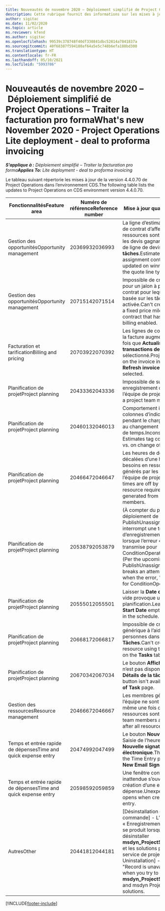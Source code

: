 ```yaml
---
title: Nouveautés de novembre 2020 – Déploiement simplifié de Project Operations – Traiter la facturation pro forma
description: Cette rubrique fournit des informations sur les mises à jour qualité disponibles dans la version de novembre 2020 du déploiement simplifié de Project Operations – Traiter la facturation pro forma.
author: sigitac
ms.date: 11/02/2020
ms.topic: article
ms.reviewer: kfend
ms.author: sigitac
ms.openlocfilehash: 99539c378748f40df330841dbc52814a7841837a
ms.sourcegitcommit: 40f68387f594180af64a5e5c748b6efa188bd300
ms.translationtype: HT
ms.contentlocale: fr-FR
ms.lasthandoff: 05/10/2021
ms.locfileid: "5993786"
---
```

# <a name="whats-new-november-2020---project-operations-lite-deployment---deal-to-proforma-invoicing"></a><span data-ttu-id="59faa-103">Nouveautés de novembre 2020 – Déploiement simplifié de Project Operations – Traiter la facturation pro forma</span><span class="sxs-lookup"><span data-stu-id="59faa-103">What's new November 2020 - Project Operations Lite deployment - deal to proforma invoicing</span></span>

<span data-ttu-id="59faa-104">_**S’applique à :** Déploiement simplifié – Traiter la facturation pro forma_</span><span class="sxs-lookup"><span data-stu-id="59faa-104">_**Applies To:** Lite deployment - deal to proforma invoicing_</span></span>

<span data-ttu-id="59faa-105">Le tableau suivant répertorie les mises à jour de la version 4.4.0.70 de Project Operations dans l’environnement CDS.</span><span class="sxs-lookup"><span data-stu-id="59faa-105">The following table lists the updates to Project Operations on CDS environment version 4.4.0.70.</span></span>

| <span data-ttu-id="59faa-106">Fonctionnalités</span><span class="sxs-lookup"><span data-stu-id="59faa-106">Feature area</span></span>                 | <span data-ttu-id="59faa-107">Numéro de référence</span><span class="sxs-lookup"><span data-stu-id="59faa-107">Reference number</span></span> | <span data-ttu-id="59faa-108">Mise à jour qualité</span><span class="sxs-lookup"><span data-stu-id="59faa-108">Quality update</span></span>                                                                                                                                                                    |
|------------------------------|------------------|-----------------------------------------------------------------------------------------------------------------------------------------------------------------------------------|
| <span data-ttu-id="59faa-109">Gestion des opportunités</span><span class="sxs-lookup"><span data-stu-id="59faa-109">Opportunity management</span></span>       | <span data-ttu-id="59faa-110">2036993</span><span class="sxs-lookup"><span data-stu-id="59faa-110">2036993</span></span>          | <span data-ttu-id="59faa-111">La ligne d’estimation et les lignes de contrat d’affectation de ressources sont mises à jour sur les devis gagnants lorsque le type de ligne de devis est **Toutes les tâches**.</span><span class="sxs-lookup"><span data-stu-id="59faa-111">Estimate line and resource   assignment contract lines are updated on winning quotes when the quote line   type is **All tasks**.</span></span>                                                 |
| <span data-ttu-id="59faa-112">Gestion des opportunités</span><span class="sxs-lookup"><span data-stu-id="59faa-112">Opportunity management</span></span>       | <span data-ttu-id="59faa-113">2071514</span><span class="sxs-lookup"><span data-stu-id="59faa-113">2071514</span></span>          | <span data-ttu-id="59faa-114">Impossible de créer une facture pour un jalon à prix fixe sur un contrat pour lequel la facturation basée sur les tâches est activée.</span><span class="sxs-lookup"><span data-stu-id="59faa-114">Can't create an invoice for a   fixed price milestone on a contract that has task-based billing enabled.</span></span>                                                                          |
| <span data-ttu-id="59faa-115">Facturation et tarification</span><span class="sxs-lookup"><span data-stu-id="59faa-115">Billing and pricing</span></span>          | <span data-ttu-id="59faa-116">2070392</span><span class="sxs-lookup"><span data-stu-id="59faa-116">2070392</span></span>          | <span data-ttu-id="59faa-117">Les lignes de contrat de projet sur la facture augmentent à chaque fois que **Actualiser les transactions de facture** est sélectionné.</span><span class="sxs-lookup"><span data-stu-id="59faa-117">Project contract lines on the   invoice increase every time **Refresh invoice transactions** is   selected.</span></span>                                                                       |
| <span data-ttu-id="59faa-118">Planification de projet</span><span class="sxs-lookup"><span data-stu-id="59faa-118">Project planning</span></span>             | <span data-ttu-id="59faa-119">2043336</span><span class="sxs-lookup"><span data-stu-id="59faa-119">2043336</span></span>          | <span data-ttu-id="59faa-120">Impossible de supprimer un enregistrement de membre de l’équipe de projet.</span><span class="sxs-lookup"><span data-stu-id="59faa-120">Unable to delete a project team member record.</span></span>                                                                                                                                    |
| <span data-ttu-id="59faa-121">Planification de projet</span><span class="sxs-lookup"><span data-stu-id="59faa-121">Project planning</span></span>             | <span data-ttu-id="59faa-122">2046013</span><span class="sxs-lookup"><span data-stu-id="59faa-122">2046013</span></span>          | <span data-ttu-id="59faa-123">Comportement incohérent des colonnes d’indicateur Estimations pendant le chargement par rapport au changement de type de phase de temps.</span><span class="sxs-lookup"><span data-stu-id="59faa-123">Inconsistent behavior for   Estimates tag columns during load vs. on change of time-phase type.</span></span>                                                                                   |
| <span data-ttu-id="59faa-124">Planification de projet</span><span class="sxs-lookup"><span data-stu-id="59faa-124">Project planning</span></span>             | <span data-ttu-id="59faa-125">2046647</span><span class="sxs-lookup"><span data-stu-id="59faa-125">2046647</span></span>          | <span data-ttu-id="59faa-126">Les heures de début et de fin sont décalées d’une heure lorsque les besoins en ressources sont générés par les membres de l’équipe de projet.</span><span class="sxs-lookup"><span data-stu-id="59faa-126">Start and end times are off by   an hour when resource requirements are generated from project team members.</span></span>                                                                      |
| <span data-ttu-id="59faa-127">Planification de projet</span><span class="sxs-lookup"><span data-stu-id="59faa-127">Project planning</span></span>             | <span data-ttu-id="59faa-128">2053879</span><span class="sxs-lookup"><span data-stu-id="59faa-128">2053879</span></span>          | <span data-ttu-id="59faa-129">(À compter du prochain déploiement de CDS) PublishUnassignedAssignments interrompt une tentative d’enregistrement d’une tâche lorsque l’erreur « La valeur transmise pour ConditionOperator.In est vide ».</span><span class="sxs-lookup"><span data-stu-id="59faa-129">(Per the upcoming CDS   rollout)   PublishUnassignedAssignments   breaks an attempt to save a task when  the error, "The   value passed for ConditionOperator.In is   empty."</span></span> |
| <span data-ttu-id="59faa-130">Planification de projet</span><span class="sxs-lookup"><span data-stu-id="59faa-130">Project planning</span></span>             | <span data-ttu-id="59faa-131">2055501</span><span class="sxs-lookup"><span data-stu-id="59faa-131">2055501</span></span>          | <span data-ttu-id="59faa-132">Laisser la **Date de début du projet** vide provoque un échec de la planification.</span><span class="sxs-lookup"><span data-stu-id="59faa-132">Leaving the **Project Start   Date** empty causes a failure in the schedule.</span></span>                                                                                                      |
| <span data-ttu-id="59faa-133">Planification de projet</span><span class="sxs-lookup"><span data-stu-id="59faa-133">Project planning</span></span>             | <span data-ttu-id="59faa-134">2066817</span><span class="sxs-lookup"><span data-stu-id="59faa-134">2066817</span></span>          | <span data-ttu-id="59faa-135">Impossible de créer une ressource générique à l’aide du sélecteur de personnes dans l’onglet **Tâches**.</span><span class="sxs-lookup"><span data-stu-id="59faa-135">Can't create a generic   resource   using the people picker on   the **Tasks** tab.</span></span>                                                                                               |
| <span data-ttu-id="59faa-136">Planification de projet</span><span class="sxs-lookup"><span data-stu-id="59faa-136">Project planning</span></span>             | <span data-ttu-id="59faa-137">2067034</span><span class="sxs-lookup"><span data-stu-id="59faa-137">2067034</span></span>          | <span data-ttu-id="59faa-138">Le bouton **Afficher les détails** n’est pas disponible sur la page **Détails de la tâche**.</span><span class="sxs-lookup"><span data-stu-id="59faa-138">**View Details** button isn't available on the **Details of Task** page.</span></span>                                                                                                         |
| <span data-ttu-id="59faa-139">Gestion des ressources</span><span class="sxs-lookup"><span data-stu-id="59faa-139">Resource management</span></span>          | <span data-ttu-id="59faa-140">2046667</span><span class="sxs-lookup"><span data-stu-id="59faa-140">2046667</span></span>          | <span data-ttu-id="59faa-141">Les membres génériques de l’équipe ne sont pas supprimés même une fois que toutes les ressources sont satisfaites.</span><span class="sxs-lookup"><span data-stu-id="59faa-141">Generic team members aren't   deleted even after all resources are fulfilled.</span></span>                                                                                                     |
| <span data-ttu-id="59faa-142">Temps et entrée rapide de dépenses</span><span class="sxs-lookup"><span data-stu-id="59faa-142">Time and quick expense entry</span></span> | <span data-ttu-id="59faa-143">2047499</span><span class="sxs-lookup"><span data-stu-id="59faa-143">2047499</span></span>          | <span data-ttu-id="59faa-144">Le bouton **Nouveau** sur la page Saisie de l’heure ouvre la page **Nouvelle signature de courrier électronique**.</span><span class="sxs-lookup"><span data-stu-id="59faa-144">The **New** button on the Time   Entry page opens the **New Email Signature** page.</span></span>                                                                                               |
| <span data-ttu-id="59faa-145">Temps et entrée rapide de dépenses</span><span class="sxs-lookup"><span data-stu-id="59faa-145">Time and quick expense entry</span></span> | <span data-ttu-id="59faa-146">2059859</span><span class="sxs-lookup"><span data-stu-id="59faa-146">2059859</span></span>          | <span data-ttu-id="59faa-147">Une fenêtre contextuelle inattendue s’ouvre lors de la création d’une entrée de dépense.</span><span class="sxs-lookup"><span data-stu-id="59faa-147">Unexpected   pop-up opens when creating an expense entry.</span></span>                                                                                                                         |
| <span data-ttu-id="59faa-148">Autres</span><span class="sxs-lookup"><span data-stu-id="59faa-148">Other</span></span>                        | <span data-ttu-id="59faa-149">2044181</span><span class="sxs-lookup"><span data-stu-id="59faa-149">2044181</span></span>          | <span data-ttu-id="59faa-150">[Désinstallation du bon de commande] - L’erreur « Enregistrement non disponible » se produit lorsque vous essayez de désinstaller **msdyn_ProjectServiceCore_Patch** et les solutions principales du service de projet msdyn.</span><span class="sxs-lookup"><span data-stu-id="59faa-150">[PO Uninstallation] - The error,   "Record is unavailable" occurs when you try to uninstall   **msdyn_ProjectServiceCore_Patch** and msdyn Project service core solutions.</span></span>        |


[!INCLUDE[footer-include](../../includes/footer-banner.md)]
